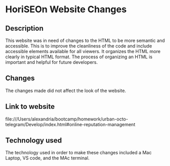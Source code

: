 # HoriSEOn Website Changes
## Description
This website was in need of changes to the HTML to be more semantic and accessible. This is to improve the cleanliness of the code and include accessible elements available for all viewers. It organizes the HTML more clearly in typical HTML format. The process of organizing an HTML is important and helpful for future developers. 
## Changes
The changes made did not affect the look of the website. 
## Link to website 
file:///Users/alexandria/bootcamp/homework/urban-octo-telegram/Develop/index.html#online-reputation-management
## Technology used
The technology used in order to make these changes included a Mac Laptop, VS code, and the MAc terminal.